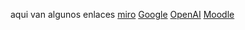 aqui van algunos enlaces
[miro](https://miro.com/app/board/uXjVO719uoI=/?share_link_id=118093388854)
[Google](https://www.google.com)
[OpenAI](https://www.openai.com)
[Moodle](https://moodle.isur.edu.p)